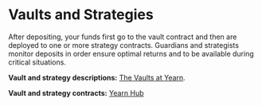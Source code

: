 # Vaults and Strategies 

After depositing, your funds first go to the vault contract and then are deployed to one or more strategy contracts. Guardians and strategists monitor deposits in order ensure optimal returns and to be available during critical situations. 
 
**Vault and strategy descriptions:** [The Vaults at Yearn](https://medium.com/yearn-state-of-the-vaults/the-vaults-at-yearn-9237905ffed3).

**Vault and strategy contracts:** [Yearn Hub](https://yearn-hub.vercel.app/)